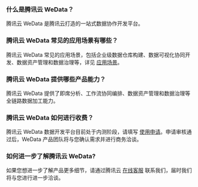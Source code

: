 ### 什么是腾讯云 WeData？
腾讯云 WeData 是腾讯云打造的一站式数据协作开发平台。

### 腾讯云 WeData 常见的应用场景有哪些？
腾讯云 WeData 常见的应用场景，包括企业级数据仓库构建、数据可视化协同开发、数据资产管理和数据治理等，详见 [应用场景](https://cloud.tencent.com/document/product/1267/47991)。

### 腾讯云 WeData 提供哪些产品能力？
腾讯云 WeData 提供了即席分析、工作流协同编排、数据资产管理和数据治理等全链路数据加工能力。

### 腾讯云 WeData 如何进行收费？
腾讯云 WeData 数据开发平台目前处于内测阶段，请填写 [使用申请](https://cloud.tencent.com/apply/p/nsdkvxkgxvb)。申请审核通过后，WeData 产品团队将与您确认需求并进行商务洽谈。


### 如何进一步了解腾讯云 WeData?
如果您想进一步了解产品更多细节，请通过腾讯云 [在线客服](https://cloud.tencent.com/act/event/connect-service) 联系我们，届时我们将与您进行进一步洽谈。	
